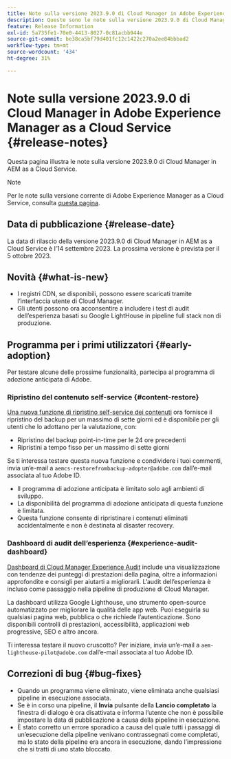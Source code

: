 ```yaml
---
title: Note sulla versione 2023.9.0 di Cloud Manager in Adobe Experience Manager as a Cloud Service
description: Queste sono le note sulla versione 2023.9.0 di Cloud Manager in AEM as a Cloud Service.
feature: Release Information
exl-id: 5a735fe1-70e0-4413-8027-0c81acbb944e
source-git-commit: be38ca5bf79d401fc12c1422c270a2ee84bbbad2
workflow-type: tm+mt
source-wordcount: '434'
ht-degree: 31%

---
```


# Note sulla versione 2023.9.0 di Cloud Manager in Adobe Experience Manager as a Cloud Service {#release-notes}

Questa pagina illustra le note sulla versione 2023.9.0 di Cloud Manager in AEM as a Cloud Service.

>[!NOTE]
>
>Per le note sulla versione corrente di Adobe Experience Manager as a Cloud Service, consulta [questa pagina](/help/release-notes/release-notes-cloud/release-notes-current.md).

## Data di pubblicazione {#release-date}

La data di rilascio della versione 2023.9.0 di Cloud Manager in AEM as a Cloud Service è l’14 settembre 2023. La prossima versione è prevista per il 5 ottobre 2023.

## Novità {#what-is-new}

* I registri CDN, se disponibili, possono essere scaricati tramite l’interfaccia utente di Cloud Manager.
* Gli utenti possono ora acconsentire a includere i test di audit dell’esperienza basati su Google LightHouse in pipeline full stack non di produzione.

## Programma per i primi utilizzatori {#early-adoption}

Per testare alcune delle prossime funzionalità, partecipa al programma di adozione anticipata di Adobe.

### Ripristino del contenuto self-service {#content-restore}

[Una nuova funzione di ripristino self-service dei contenuti](/help/operations/restore.md) ora fornisce il ripristino del backup per un massimo di sette giorni ed è disponibile per gli utenti che lo adottano per la valutazione, con:

* Ripristino del backup point-in-time per le 24 ore precedenti
* Ripristini a tempo fisso per un massimo di sette giorni

Se ti interessa testare questa nuova funzione e condividere i tuoi commenti, invia un’e-mail a `aemcs-restorefrombackup-adopter@adobe.com` dall’e-mail associata al tuo Adobe ID.

* Il programma di adozione anticipata è limitato solo agli ambienti di sviluppo.
* La disponibilità del programma di adozione anticipata di questa funzione è limitata.
* Questa funzione consente di ripristinare i contenuti eliminati accidentalmente e non è destinata al disaster recovery.

### Dashboard di audit dell’esperienza {#experience-audit-dashboard}

[Dashboard di Cloud Manager Experience Audit](/help/implementing/cloud-manager/experience-audit-dashboard.md) include una visualizzazione con tendenze dei punteggi di prestazioni della pagina, oltre a informazioni approfondite e consigli per aiutarti a migliorarli. L’audit dell’esperienza è incluso come passaggio nella pipeline di produzione di Cloud Manager.

La dashboard utilizza Google Lighthouse, uno strumento open-source automatizzato per migliorare la qualità delle app web. Puoi eseguirla su qualsiasi pagina web, pubblica o che richiede l’autenticazione. Sono disponibili controlli di prestazioni, accessibilità, applicazioni web progressive, SEO e altro ancora.

Ti interessa testare il nuovo cruscotto? Per iniziare, invia un’e-mail a `aem-lighthouse-pilot@adobe.com` dall’e-mail associata al tuo Adobe ID.

## Correzioni di bug {#bug-fixes}

* Quando un programma viene eliminato, viene eliminata anche qualsiasi pipeline in esecuzione associata.
* Se è in corso una pipeline, il **Invia** pulsante della **Lancio completato** la finestra di dialogo è ora disattivata e informa l’utente che non è possibile impostare la data di pubblicazione a causa della pipeline in esecuzione.
* È stato corretto un errore sporadico a causa del quale tutti i passaggi di un’esecuzione della pipeline venivano contrassegnati come completati, ma lo stato della pipeline era ancora in esecuzione, dando l’impressione che si tratti di uno stato bloccato.
